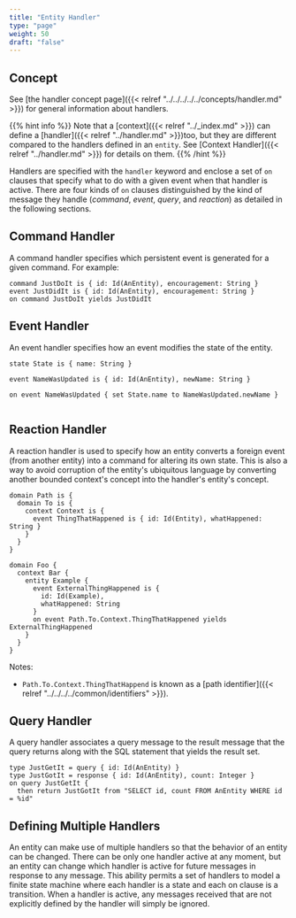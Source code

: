 ```yaml
---
title: "Entity Handler"
type: "page"
weight: 50
draft: "false"
---
```


## Concept
See 
[the handler concept page]({{< relref "../../../../../concepts/handler.md" >}})
for general information about handlers. 

{{% hint info %}}
Note that a
[context]({{< relref "../_index.md" >}}) can define a 
[handler]({{< relref "../handler.md" >}})too, but they are 
different compared to the handlers defined in an `entity`. 
See [Context Handler]({{< relref "../handler.md" >}}) for details on them.
{{% /hint %}}

Handlers are specified with the `handler` keyword and enclose a set of `on` 
clauses that specify what to do with a given event when that handler is active. 
There are four kinds of `on` clauses distinguished by the kind of message they
handle (_command_, _event_, _query_, and _reaction_) as detailed in the 
following sections.

## Command Handler
A command handler specifies which persistent event is generated for a given 
command.  For example:

```riddl
command JustDoIt is { id: Id(AnEntity), encouragement: String }
event JustDidIt is { id: Id(AnEntity), encouragement: String }
on command JustDoIt yields JustDidIt
```

## Event Handler
An event handler specifies how an event modifies the state of the entity. 
```riddl
state State is { name: String }

event NameWasUpdated is { id: Id(AnEntity), newName: String }

on event NameWasUpdated { set State.name to NameWasUpdated.newName }
 
```

## Reaction Handler
A reaction handler is used to specify how an entity converts a foreign event 
(from another entity) into a command for altering its own state. This is also
a way to avoid corruption of the entity's ubiquitous language by converting 
another bounded context's concept into the handler's entity's concept. 

```riddl
domain Path is { 
  domain To is { 
    context Context is {
      event ThingThatHappened is { id: Id(Entity), whatHappened: String }
    }
  }
}

domain Foo { 
  context Bar { 
    entity Example {
      event ExternalThingHappened is { 
        id: Id(Example), 
        whatHappened: String 
      }
      on event Path.To.Context.ThingThatHappened yields ExternalThingHappened
    }
  }
}    
```
Notes:
* `Path.To.Context.ThingThatHappend` is known as a
  [path identifier]({{< relref "../../../../common/identifiers" >}}).

## Query Handler

A query handler associates a query message to the result message that the query
returns along with the SQL statement that yields the result set.

```riddl
type JustGetIt = query { id: Id(AnEntity) }
type JustGotIt = response { id: Id(AnEntity), count: Integer }
on query JustGetIt {
  then return JustGotIt from "SELECT id, count FROM AnEntity WHERE id = %id"
```

## Defining Multiple Handlers

An entity can make use of multiple handlers so that the behavior of an entity 
can be changed. There can be only one handler active at any moment, but an 
entity can change which handler is active for future messages in response to 
any message. This ability permits a set of handlers to model a finite state 
machine where each handler is a state and each on clause is a transition. When
a handler is active, any messages received that are not explicitly defined by 
the handler will simply be ignored. 
